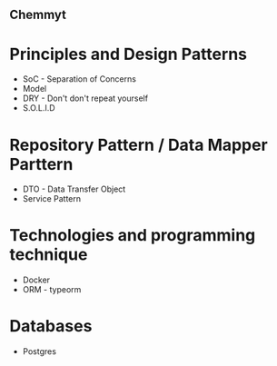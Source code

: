## Chemmyt

# Principles and Design Patterns
- SoC - Separation of Concerns
- Model
- DRY - Don't don't repeat yourself
- S.O.L.I.D

# Repository Pattern / Data Mapper Parttern
- DTO - Data Transfer Object
- Service Pattern

# Technologies and programming technique
- Docker
- ORM - typeorm

# Databases
- Postgres
